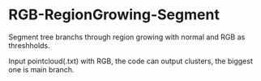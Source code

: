 # RGB-RegionGrowing-Segment
Segment tree branchs through region growing with normal and RGB as threshholds.

Input pointcloud(.txt) with RGB, the code can output clusters, the biggest one is main branch.

